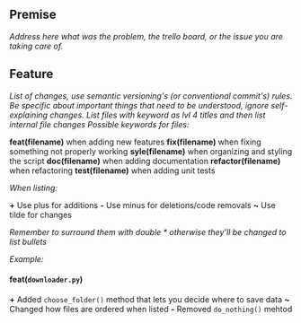 ## Premise
_Address here what was the problem, the trello board, or the issue you are taking care of._

## Feature
_List of changes, use semantic versioning's (or conventional commit's) rules. Be specific about important things that need to be understood, ignore self-explaining changes._
_List files with keyword as lvl 4 titles and then list internal file changes
Possible keywords for files:_

**feat(filename)** when adding new features
**fix(filename)** when fixing something not properly working
**syle(filename)** when organizing and styling the script
**doc(filename)** when adding documentation
**refactor(filename)** when refactoring
**test(filename)** when adding unit tests

_When listing:_

**+** Use plus for additions
**-** Use minus for deletions/code removals
**~** Use tilde for changes

_Remember to surround them with double * otherwise they'll be changed to list bullets_

_Example:_

#### feat(`downloader.py`)
**+** Added `choose_folder()` method that lets you decide where to save data
**~** Changed how files are ordered when listed
**-** Removed `do_nothing()` mehtod
